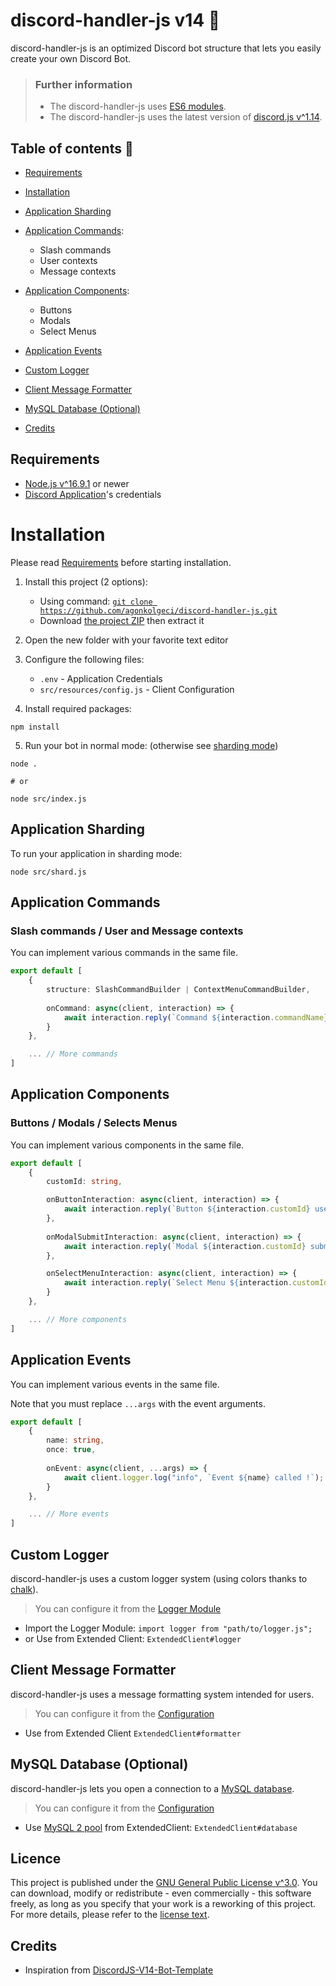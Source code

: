 # discord-handler-js v14 🤖
discord-handler-js is an optimized Discord bot structure that lets you easily create your own Discord Bot.

> ### Further information
> - The discord-handler-js uses [ES6 modules](https://www.google.com/search?q=ES6+modules).
> - The discord-handler-js uses the latest version of [discord.js v^1.14](https://github.com/discordjs/discord.js/releases). 

## Table of contents 📃

- [Requirements](#requirements)
- [Installation](#installation)


- [Application Sharding](#application-sharding)
- [Application Commands](#application-commands):
  - Slash commands
  - User contexts
  - Message contexts
- [Application Components](#application-components):
  - Buttons
  - Modals
  - Select Menus
- [Application Events](#application-events)


- [Custom Logger](#custom-logger)
- [Client Message Formatter](#client-message-formatter)
- [MySQL Database (Optional)](#mysql-database-optional)


- [Credits](#credits)

## Requirements
- [Node.js v^16.9.1](https://nodejs.org/) or newer
- [Discord Application](https://discord.com/developers/docs/getting-started)'s credentials

# Installation
Please read [Requirements](#requirements) before starting installation.

1. Install this project (2 options):
   - Using command: [`git clone https://github.com/agonkolgeci/discord-handler-js.git`](https://git-scm.com/downloads)
   - Download [the project ZIP](https://github.com/agonkolgeci/discord-handler-js/archive/refs/heads/master.zip) then extract it


2. Open the new folder with your favorite text editor


3. Configure the following files:
   - `.env` - Application Credentials
   - `src/resources/config.js` - Client Configuration


4. Install required packages:
```shell
npm install
```

5. Run your bot in normal mode: (otherwise see [sharding mode](#application-sharding))
```shell
node .

# or

node src/index.js
```

## Application Sharding

To run your application in sharding mode:
```shell
node src/shard.js
```

## Application Commands

### Slash commands / User and Message contexts
You can implement various commands in the same file.

```ts
export default [
    {
        structure: SlashCommandBuilder | ContextMenuCommandBuilder,
      
        onCommand: async(client, interaction) => {
            await interaction.reply(`Command ${interaction.commandName} used by ${interaction.user} !`);
        }
    },

    ... // More commands
]
```

## Application Components

### Buttons / Modals / Selects Menus
You can implement various components in the same file.

```ts
export default [
    {
        customId: string,

        onButtonInteraction: async(client, interaction) => {
            await interaction.reply(`Button ${interaction.customId} used by ${interaction.user} !`);
        },
      
        onModalSubmitInteraction: async(client, interaction) => {
            await interaction.reply(`Modal ${interaction.customId} submited by ${interaction.user} !`);
        },

        onSelectMenuInteraction: async(client, interaction) => {
            await interaction.reply(`Select Menu ${interaction.customId} used by ${interaction.user} !`);
        }
    },

    ... // More components
]
```

## Application Events
You can implement various events in the same file.

Note that you must replace `...args` with the event arguments.

```ts
export default [
    {
        name: string,
        once: true,
      
        onEvent: async(client, ...args) => {
            await client.logger.log("info", `Event ${name} called !`);
        }
    },

    ... // More events
]
```

## Custom Logger
discord-handler-js uses a custom logger system (using colors thanks to [chalk](https://www.npmjs.com/package/chalk)).

> You can configure it from the [Logger Module](src/utils/logger.js)

- Import the Logger Module: `import logger from "path/to/logger.js";`
- or Use from Extended Client: `ExtendedClient#logger`

## Client Message Formatter
discord-handler-js uses a message formatting system intended for users.

> You can configure it from the [Configuration](src/resources/config.js)

- Use from Extended Client `ExtendedClient#formatter`

## MySQL Database (Optional)
discord-handler-js lets you open a connection to a [MySQL database](https://google.com/search?q=MySQL+database).

> You can configure it from the [Configuration](src/resources/config.js)

- Use [MySQL 2 pool](https://www.npmjs.com/package/mysql2#using-connection-pools) from ExtendedClient: `ExtendedClient#database`

## Licence
This project is published under the [GNU General Public License v^3.0](LICENSE). You can download, modify or redistribute - even commercially - this software freely, as long as you specify that your work is a reworking of this project. For more details, please refer to the [license text](LICENSE).

## Credits
- Inspiration from [DiscordJS-V14-Bot-Template](https://github.com/TFAGaming/DiscordJS-V14-Bot-Template)